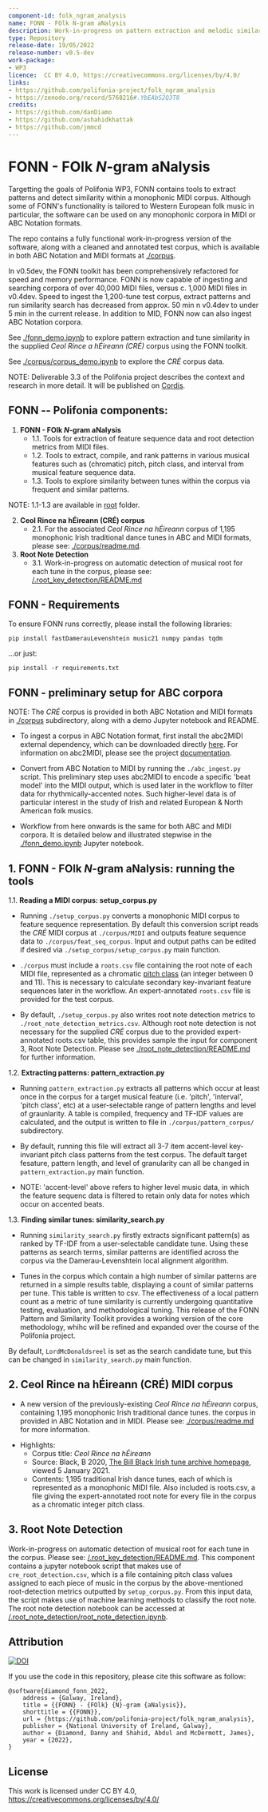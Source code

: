 ```yaml
---
component-id: folk_ngram_analysis
name: FONN - FOlk N-gram aNalysis
description: Work-in-progress on pattern extraction and melodic similarity tools, with an associated test corpus of monophonic Irish folk tunes.
type: Repository
release-date: 19/05/2022
release-number: v0.5-dev
work-package: 
- WP3
licence:  CC BY 4.0, https://creativecommons.org/licenses/by/4.0/
links:
- https://github.com/polifonia-project/folk_ngram_analysis
- https://zenodo.org/record/5768216#.YbEAbS2Q3T8
credits:
- https://github.com/danDiamo
- https://github.com/ashahidkhattak
- https://github.com/jmmcd
---
```




# FONN - FOlk _N_-gram aNalysis 

Targetting the goals of Polifonia WP3, FONN contains tools to extract patterns and detect similarity within a monophonic MIDI corpus. Although some of FONN's functionality is tailored to Western European folk music in particular, the software can be used on any monophonic corpora in MIDI or ABC Notation formats.

The repo contains a fully functional work-in-progress version of the software, along with a cleaned and annotated test corpus, which is available in both ABC Notation and MIDI formats at [./corpus](https://github.com/polifonia-project/folk_ngram_analysis/blob/master/corpus/).

In v0.5dev, the FONN toolkit has been comprehensively refactored for speed and memory performance. 
FONN is now capable of ingesting and searching corpora of over 40,000 MIDI files, versus c. 1,000 MIDI files in v0.4dev.
Speed to ingest the 1,200-tune test corpus, extract patterns and run similarity search has decreased from approx. 50 min n v0.4dev to under 5 min in the current release. 
In addition to MID, FONN now can also ingest ABC Notation corpora.

See [./fonn_demo.ipynb](https://github.com/polifonia-project/folk_ngram_analysis/blob/master/fonn_demo.ipynb) to explore pattern extraction and tune similarity in the supplied *Ceol Rince a hÉireann (CRÉ)* corpus using the FONN toolkit.

See [./corpus/corpus_demo.ipynb](https://github.com/polifonia-project/folk_ngram_analysis/blob/master/corpus/corpus_demo.ipynb) to explore the *CRÉ* corpus data.

NOTE: Deliverable 3.3 of the Polifonia project describes the context and research in more detail. It will be published on [Cordis](https://cordis.europa.eu/project/id/101004746/it).


## FONN -- Polifonia components:

1. **FONN - FOlk _N_-gram aNalysis**
   * 1.1. Tools for extraction of feature sequence data and root detection metrics from MIDI files.
   * 1.2. Tools to extract, compile, and rank patterns in various musical features such as (chromatic) pitch, pitch class, and interval from musical feature sequence data. 
   * 1.3. Tools to explore similarity between tunes within the corpus via frequent and similar patterns. 
   
NOTE: 1.1-1.3 are available in [root](https://github.com/polifonia-project/folk_ngram_analysis/tree/master/) folder. 
   
2. **Ceol Rince na hÉireann (CRÉ) corpus**
   * 2.1. For the associated *Ceol Rince na hÉireann* corpus of 1,195 monophonic Irish traditional dance tunes in ABC and MIDI formats, please see: [./corpus/readme.md](https://github.com/polifonia-project/folk_ngram_analysis/blob/master/corpus/readme.md).
3. **Root Note Detection**
   * 3.1. Work-in-progress on automatic detection of musical root for each tune in the corpus, please see: [/.root_key_detection/README.md](https://github.com/polifonia-project/folk_ngram_analysis/blob/master/root_note_detection/README.md)


## FONN - Requirements

To ensure FONN runs correctly, please install the following libraries:

``` pip install fastDamerauLevenshtein music21 numpy pandas tqdm ```

...or just:

``` pip install -r requirements.txt ```


## FONN - preliminary setup for ABC corpora

NOTE: The *CRÉ* corpus is provided in both ABC Notation and MIDI formats in [./corpus](https://github.com/polifonia-project/folk_ngram_analysis/blob/master/corpus/) subdirectory, along with a demo Jupyter notebook and README.

- To ingest a corpus in ABC Notation format, first install the abc2MIDI external dependency, which can be downloaded directly [here](https://ifdo.ca/~seymour/runabc/abcMIDI-2022.06.14.zip). For information on abc2MIDI, please see the project [documentation](https://abcmidi.sourceforge.io).

- Convert from ABC Notation to MIDI by running the ```./abc_ingest.py``` script. This preliminary step uses abc2MIDI to encode a specific 'beat model' into the MIDI output, which is used later in the workflow to filter data for rhythmically-accented notes. Such higher-level data is of particular interest in the study of Irish and related European & North American folk musics.

- Workflow from here onwards is the same for both ABC and MIDI corpora. It is detailed below and illustrated stepwise in the [./fonn_demo.ipynb](https://github.com/polifonia-project/folk_ngram_analysis/blob/master/fonn_demo.ipynb) Jupyter notebook. 


## 1. FONN - FOlk _N_-gram aNalysis: running the tools

1.1. **Reading a MIDI corpus: setup_corpus.py**

- Running ```./setup_corpus.py``` converts a monophonic MIDI corpus to feature sequence representation.
By default this conversion script reads the *CRÉ* MIDI corpus at ```./corpus/MIDI``` and outputs feature sequence data to ```./corpus/feat_seq_corpus```. Input and output paths can be edited if desired via ```./setup_corpus/setup_corpus.py``` main function.

- ```./corpus``` must include a ```roots.csv``` file containing the root note of each MIDI file, represented as a chromatic [pitch class](https://en.wikipedia.org/wiki/Pitch_class) (an integer between 0 and 11). This is necessary to calculate secondary key-invariant feature sequences later in the workflow. An expert-annotated ```roots.csv``` file is provided for the test corpus.

- By default, ```./setup_corpus.py``` also writes root note detection metrics to ```./root_note_detection_metrics.csv```. Although root note detection is not necessary for the supplied *CRÉ* corpus due to the provided expert-annotated roots.csv table, this provides sample the input for component 3, Root Note Detection. Please see [./root_note_detection/README.md](https://github.com/polifonia-project/folk_ngram_analysis/blob/master/root_note_detection/README.md) for further information. 


1.2. **Extracting patterns: pattern_extraction.py**

- Running ```pattern_extraction.py``` extracts all patterns which occur at least once in the corpus for a target musical feature (i.e. 'pitch', 'interval', 'pitch class', etc) at a user-selectable range of pattern lengths and level of graunlarity. A table is compiled, frequency and TF-IDF values are calculated, and the output is written to file in ```./corpus/pattern_corpus/``` subdirectory.

- By default, running this file will extract all 3-7 item accent-level key-invariant pitch class patterns from the test corpus. 
The default target fesature, pattern length, and level of granularity can all be changed in ```pattern_extraction.py``` main function.

- NOTE: 'accent-level' above refers to higher level music data, in which the feature sequenc data is filtered to retain only data for notes which occur on accented beats.


1.3. **Finding similar tunes: similarity_search.py**

- Running ```similarity_search.py``` firstly extracts significant pattern(s) as ranked by TF-IDF from a user-selectable candidate tune.
Using these patterns as search terms, similar patterns are identified across the corpus via the Damerau-Levenshtein local alignment algorithm. 

- Tunes in the corpus which contain a high number of similar patterns are returned in a simple results table, displaying a count of similar patterns per tune. This table is written to csv. The effectiveness of a local pattern count as a metric of tune similarity is currently undergoing quantitative testing, evaluation, and methodological tuning. This release of the FONN Pattern and Similarity Toolkit provides a working version of the core methodology, whihc will be refined and expanded over the course of the Polifonia project.

By default, ```LordMcDonaldsreel``` is set as the search candidate tune, but this can be changed in ```similarity_search.py``` main function.



## 2. Ceol Rince na hÉireann (CRÉ) MIDI corpus 

- A new version of the previously-existing *Ceol Rince na hÉireann* corpus, containing 1,195 monophonic Irish traditional dance tunes. the corpus in provided in ABC Notation and in MIDI. Please see: [./corpus/readme.md](https://github.com/polifonia-project/folk_ngram_analysis/blob/master/corpus/README.md) for more information.

* Highlights:
  * Corpus title: _Ceol Rince na hÉireann_
  * Source: Black, B 2020, [The Bill Black Irish tune archive homepage](http://www.capeirish.com/webabc), viewed 5 January 2021.
  * Contents: 1,195 traditional Irish dance tunes, each of which is represented as a monophonic MIDI file. Also included is roots.csv, a file giving the expert-annotated root note for every file in the corpus as a chromatic integer pitch class.
  
## 3. Root Note Detection 


Work-in-progress on automatic detection of musical root for each tune in the corpus. Please see: [/.root_key_detection/README.md](https://github.com/polifonia-project/folk_ngram_analysis/blob/master/root_note_detection/README.md).
  This component contains a jupyter notebook script that makes use of  ```cre_root_detection.csv```, which is a file containing pitch class values assigned to each piece of music in the corpus by the above-mentioned root-detection metrics outputted by ```setup_corpus.py```. From this input data, the script makes use of machine learning methods to classify the root note. The root note detection notebook can be accessed at [/.root_note_detection/root_note_detection.ipynb](https://github.com/polifonia-project/folk_ngram_analysis/blob/master/root_note_detection/root_note_detection.ipynb).
  
##  Attribution

[![DOI](https://zenodo.org/badge/427469033.svg)](https://zenodo.org/badge/latestdoi/427469033)

If you use the code in this repository, please cite this software as follow: 
```
@software{diamond_fonn_2022,
	address = {Galway, Ireland},
	title = {{FONN} - {FOlk} {N}-gram {aNalysis}},
	shorttitle = {{FONN}},
	url = {https://github.com/polifonia-project/folk_ngram_analysis},
	publisher = {National University of Ireland, Galway},
	author = {Diamond, Danny and Shahid, Abdul and McDermott, James},
	year = {2022},
}
```

## License
This work is licensed under CC BY 4.0, https://creativecommons.org/licenses/by/4.0/
